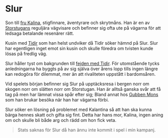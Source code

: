 # Slur

Son till [fru Kalina](fru_kalina.html), stigfinnare, äventyrare och skrytmåns. Han är en av [Storstugans](värdshuset_storstugan.html) reguljära vägvisare och befinner sig ofta ute på vägarna för att ledsaga betalande resenärer rätt.

Kusin med [Tidir](tidir.html) som han helst undviker då Tidir söker hämnd på Slur. Slur har egentligen inget emot sin kusin och skulle föredra om tvisten kunde lösas på fredlig väg.

Slur håller tyst om bakgrunden till [fejden med Tidir](tidir.html#fejden). För utomstående tycks anledningarna ha byggts på av sig själva över årens lopp tills ingen längre kan redogöra för dilemmat, mer än att rivaliteten uppstått i bardomsåren.

Vid spelets början befinner sig Slur på upptäcksresa i bergen norr om skogen norr om slätten norr om Storstugan. Han är alltså ganska svår att få tag på men har lämnat vissa spår efter sig; Bland annat hos [Gubben Mons](gubben_mons.html) som han brukar besöka när han har vägarna förbi.

Slur söker en lösning på problemet med Kalantina så att han ska kunna bärga hennes skatt och gifta sig fint. Detta har hans mor, Kalina, ingen aning om och skulle bli både arg och rädd om hon fick veta.

> Stats saknas för Slur då han ännu inte kommit i spel i min kampanj.

